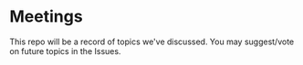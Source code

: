 # Meetings

This repo will be a record of topics we've discussed. You may suggest/vote on future topics in the Issues.